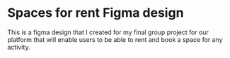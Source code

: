 # Spaces for rent Figma design 

This is a figma design that I created for my final group project for our platform that will enable users to be able to rent and book a space for any activity. 
